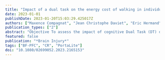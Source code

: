 ```yaml
---
title: "Impact of a dual task on the energy cost of walking in individuals with subacute phase stroke"
date: 2023-01-01
publishDate: 2023-01-20T15:03:29.425017Z
authors: ["Maxence Compagnat", "Jean Christophe Daviet", "Eric Hermand", "Maxime Billot", "Jean Yves Salle", "Anaick Perrochon"]
publication_types: ["2"]
abstract: "Objective To assess the impact of cognitive Dual Task (DT) during walking on the energy cost of walking (Cw) in individuals with subacute stroke. The secondary objective was to determine whether there is an association between the Cw and cortical activity of the prefrontal area.  Methods Any individual with stroke localized in the temporal-parietal regions and able to walk without human assistance was included. Cw and prefrontal cortical activity, recorded by fNIRS, were measured during simple task walking activity and cognitive dual task during walking.  Results Nineteen individuals with stroke (age = 67.7 ± 9.6 yrs) were included. The cognitive DT during walking resulted in an increase in Cw of 23.1%; 95%CI [13.1%; 34.5%]. The increase in Cw in cognitive DT was correlated with the Cw for the single task walking activity (r = 0.48, p textless 0.01) as well as the predominance of cortical activity of the prefrontal area in the contralesional hemisphere (r = −0.33, p textless 0.01).  Conclusion There is an increase in Cw during the cognitive DT. This increase is even more significant, as the Cw of the single task walking activity is high, and the cortical activity of the prefrontal areas predominates in the contralesional hemisphere."
featured: false
publication: "*Brain Injury*"
tags: ["BF-PFC", "CR", "PortaLite"]
doi: "10.1080/02699052.2023.2165153"
---
```


